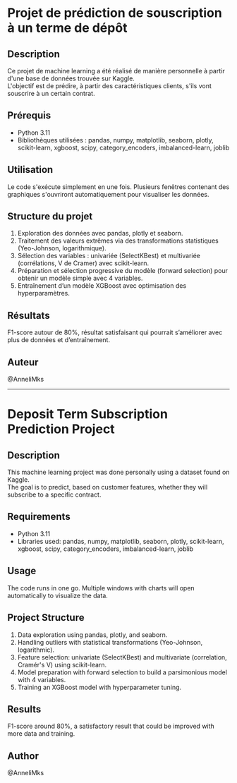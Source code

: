# Projet de prédiction de souscription à un terme de dépôt

## Description  
Ce projet de machine learning a été réalisé de manière personnelle à partir d'une base de données trouvée sur Kaggle.  
L'objectif est de prédire, à partir des caractéristiques clients, s'ils vont souscrire à un certain contrat.

## Prérequis  
- Python 3.11  
- Bibliothèques utilisées : pandas, numpy, matplotlib, seaborn, plotly, scikit-learn, xgboost, scipy, category_encoders, imbalanced-learn, joblib  

## Utilisation  
Le code s'exécute simplement en une fois. Plusieurs fenêtres contenant des graphiques s'ouvriront automatiquement pour visualiser les données.

## Structure du projet  
1. Exploration des données avec pandas, plotly et seaborn.  
2. Traitement des valeurs extrêmes via des transformations statistiques (Yeo-Johnson, logarithmique).  
3. Sélection des variables : univariée (SelectKBest) et multivariée (corrélations, V de Cramer) avec scikit-learn.  
4. Préparation et sélection progressive du modèle (forward selection) pour obtenir un modèle simple avec 4 variables.  
5. Entraînement d’un modèle XGBoost avec optimisation des hyperparamètres.

## Résultats  
F1-score autour de 80%, résultat satisfaisant qui pourrait s’améliorer avec plus de données et d’entraînement.

## Auteur  
@AnneliMks

------------------------------------------------------------------------------------------------------------------
# Deposit Term Subscription Prediction Project

## Description  
This machine learning project was done personally using a dataset found on Kaggle.  
The goal is to predict, based on customer features, whether they will subscribe to a specific contract.

## Requirements  
- Python 3.11  
- Libraries used: pandas, numpy, matplotlib, seaborn, plotly, scikit-learn, xgboost, scipy, category_encoders, imbalanced-learn, joblib  

## Usage  
The code runs in one go. Multiple windows with charts will open automatically to visualize the data.

## Project Structure  
1. Data exploration using pandas, plotly, and seaborn.  
2. Handling outliers with statistical transformations (Yeo-Johnson, logarithmic).  
3. Feature selection: univariate (SelectKBest) and multivariate (correlation, Cramér's V) using scikit-learn.  
4. Model preparation with forward selection to build a parsimonious model with 4 variables.  
5. Training an XGBoost model with hyperparameter tuning.

## Results  
F1-score around 80%, a satisfactory result that could be improved with more data and training.

## Author  
@AnneliMks
